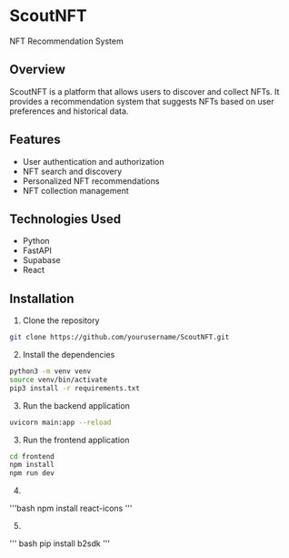 # ScoutNFT

NFT Recommendation System

## Overview

ScoutNFT is a platform that allows users to discover and collect NFTs. It provides a recommendation system that suggests NFTs based on user preferences and historical data.

## Features

- User authentication and authorization
- NFT search and discovery
- Personalized NFT recommendations
- NFT collection management

## Technologies Used

- Python
- FastAPI
- Supabase
- React

## Installation

1. Clone the repository

```bash
git clone https://github.com/yourusername/ScoutNFT.git
```

2. Install the dependencies


```bash
python3 -m venv venv
source venv/bin/activate
pip3 install -r requirements.txt
```

3. Run the backend application

```bash
uvicorn main:app --reload
```

3. Run the frontend application

```bash
cd frontend
npm install
npm run dev
```

4. 
'''bash
npm install react-icons
'''

5.
'''
bash
pip install b2sdk
'''